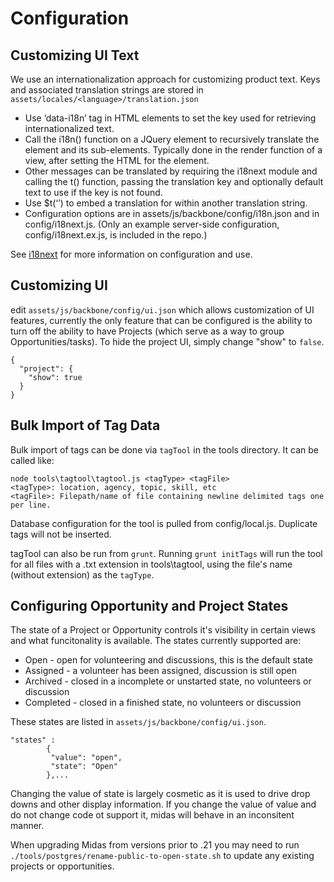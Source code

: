 Configuration
=====

## Customizing UI Text

We use an internationalization approach for customizing product text.  Keys and associated translation strings are stored in ```assets/locales/<language>/translation.json```

* Use ‘data-i18n’ tag in HTML elements to set the key used for retrieving internationalized text.
* Call the i18n() function on a JQuery element to recursively translate the element and its sub-elements. Typically done in the render function of a view, after setting the HTML for the element.
* Other messages can be translated by requiring the i18next module and calling the t() function, passing the translation key and optionally default text to use if the key is not found.
* Use $t(‘<key>’) to embed a translation for <key> within another translation string.
* Configuration options are in assets/js/backbone/config/i18n.json and in config/i18next.js. (Only an example server-side configuration, config/i18next.ex.js, is included in the repo.)

See [i18next](http://i18next.com/) for more information on configuration and use.


## Customizing UI

edit ```assets/js/backbone/config/ui.json``` which allows customization of UI features, currently the only feature that can be configured is the ability to turn off the ability to have Projects (which serve as a way to group Opportunities/tasks).  To hide the project UI, simply change "show" to ```false```.

```
{
  "project": {
    "show": true
  }
}
```

## Bulk Import of Tag Data

Bulk import of tags can be done via ```tagTool``` in the tools directory. It can be called like:
```
node tools\tagtool\tagtool.js <tagType> <tagFile>
<tagType>: location, agency, topic, skill, etc
<tagFile>: Filepath/name of file containing newline delimited tags one per line.
```
Database configuration for the tool is pulled from config/local.js. Duplicate tags will not be inserted.

tagTool can also be run from ```grunt```. Running ```grunt initTags``` will run the tool for all files with a .txt extension in tools\tagtool, using the file's name (without extension) as the ```tagType```. 


## Configuring Opportunity and Project States

The state of a Project or Opportunity controls it's visibility in certain views and what funcitonality is available. The states currently supported are:

* Open - open for volunteering and discussions, this is the default state
* Assigned - a volunteer has been assigned, discussion is still open
* Archived - closed in a incomplete or unstarted state, no volunteers or discussion
* Completed - closed in a finished state, no volunteers or discussion

These states are listed in ```assets/js/backbone/config/ui.json```.
```
"states" :
		{
		 "value": "open",
		 "state": "Open"
		},...
```
Changing the value of state is largely cosmetic as it is used to drive drop downs and other display information. If you change the value of value and do not change code ot support it, midas will behave in an inconsitent manner.

When upgrading Midas from versions prior to .21 you may need to run ```./tools/postgres/rename-public-to-open-state.sh``` to update any existing projects or opportunities.

